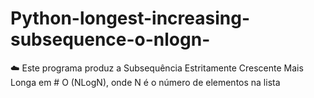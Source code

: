 # Python-longest-increasing-subsequence-o-nlogn-
:cloud: Este programa produz a Subsequência Estritamente Crescente Mais Longa em # O (NLogN), onde N é o número de elementos na lista
